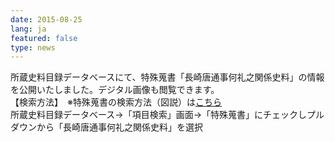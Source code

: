 ```yaml
---
date: 2015-08-25
lang: ja
featured: false
type: news
---
```

所蔵史料目録データベースにて、特殊蒐書「長崎唐通事何礼之関係史料」の情報を公開いたしました。デジタル画像も閲覧できます。<br/>
【検索方法】　※特殊蒐書の検索方法（図説）は<a href="/news/2015/2015tokushukensaku.pdf" target="_blank">こちら</a><br/>
所蔵史料目録データベース→「項目検索」画面→「特殊蒐書」にチェックしプルダウンから「長崎唐通事何礼之関係史料」を選択
